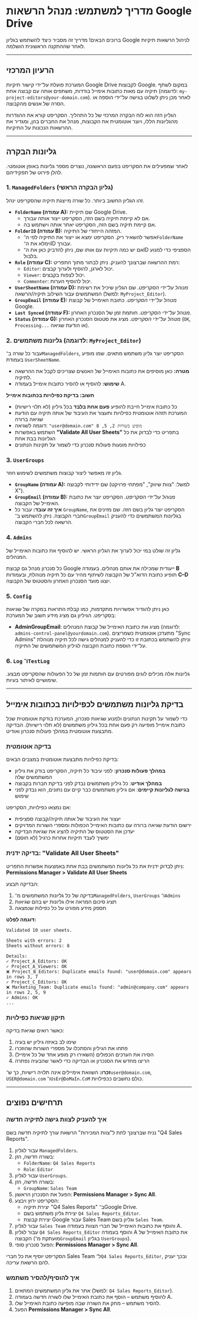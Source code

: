 # מדריך למשתמש: מנהל הרשאות Google Drive

ברוכים הבאים! מדריך זה מסביר כיצד להשתמש בגליון Google לניהול הרשאות תיקיות לאחר שההתקנה הראשונית הושלמה.

---

## הרעיון המרכזי

המערכת פועלת על־ידי קישור תיקיות Google Drive לקבוצות Google. במקום לשתף תיקיה עם מאות כתובות אימייל בודדות, משתפים אותה עם קבוצה אחת (לדוגמה: `my-project-editors@your-domain.com`). לאחר מכן ניתן לשלוט בגישה על־ידי הוספה או הסרה של אנשים מהקבוצה.

הגליון הזה הוא לוח הבקרה המרכזי של כל התהליך. הסקריפט קורא את ההגדרות מהגליונות הללו, ויוצר אוטומטית את הקבוצות, מנהל את החברים בהן, ומגדיר את ההרשאות הנכונות על התיקיות.

---

## גליונות הבקרה

לאחר שמפעילים את הסקריפט בפעם הראשונה, נוצרים מספר גליונות באופן אוטומטי. להלן פירוט של תפקידיהם.

### 1. `ManagedFolders` (גליון הבקרה הראשי)

זהו הגליון החשוב ביותר. כל שורה מייצגת תיקיה שהסקריפט ינהל.

* **`FolderName` (עמודה A):** שם תיקיית Google Drive. 
  * אם לא קיימת תיקיה בשם הזה, הסקריפט ייצור אותה עבורך.
  * אם קיימת תיקיה בשם הזה, הסקריפט יאתר אותה וישתמש בה.
* **`FolderID` (עמודה B):** המזהה הייחודי של התיקיה. 
  * אפשר להשאיר ריק. הסקריפט ימצא או ייצור את התיקיה לפי ה־`FolderName` וימלא את ה־ID עבורך.
  * אם יש כמה תיקיות עם אותו שם, ניתן להדביק כאן את ה־ID הספציפי כדי למנוע בלבול.
* **`Role` (עמודה C):** רמת ההרשאה שברצונך להעניק. ניתן לבחור מתוך התפריט:
  * `Editor`: יכול לארגן, להוסיף ולערוך קבצים.
  * `Viewer`: יכול לצפות בקבצים.
  * `Commenter`: יכול להוסיף הערות.
* **`UserSheetName` (עמודה D):** *מנוהל על־ידי הסקריפט.* שם הגליון שיכיל את רשימת המשתמשים עבור השילוב תיקיה/הרשאה (למשל: `MyProject_Editor`).
* **`GroupEmail` (עמודה E):** *מנוהל על־ידי הסקריפט.* כתובת האימייל של קבוצת Google.
* **`Last Synced` (עמודה F):** *מנוהל על־ידי הסקריפט.* חותמת זמן של הסנכרון האחרון.
* **`Status` (עמודה G):** *מנוהל על־ידי הסקריפט.* מציג את סטטוס הסנכרון האחרון (`OK`, `Processing...` או הודעת שגיאה).

### 2. גליונות משתמשים (לדוגמה: `MyProject_Editor`)

עבור כל שורה ב־`ManagedFolders`, הסקריפט יוצר גליון משתמש מתאים. שמו מופיע בעמודת `UserSheetName`.

* **מטרה:** כאן מוסיפים את כתובות האימייל של האנשים שצריכים לקבל את ההרשאה לתיקיה.
* **שימוש:** להוסיף או להסיר כתובות אימייל בעמודה A.

**חשוב: בדיקת כפילויות בכתובות אימייל**
- כל כתובת אימייל חייבת להופיע **פעם אחת בלבד** בכל גיליון (לא תלוי רישיות)
- המערכת תזהה אוטומטית כפילויות ותעצור את העיבוד של אותה תיקיה עם הודעת שגיאה ברורה
- דוגמה לשגיאה: `"user@domain.com" מופיע בשורות 2, 5, 8`
- השתמש באפשרות **"Validate All User Sheets"** בתפריט כדי לבדוק את כל הגליונות בבת אחת
- כפילויות מונעות פעולות סנכרון כדי לשמור על תקינות הנתונים

### 3. `UserGroups`

גליון זה מאפשר ליצור קבוצות משתמשים לשימוש חוזר.

* **`GroupName` (עמודה A):** שם ידידותי לקבוצה (למשל: "צוות שיווק", "מפתחי פרויקט X").
* **`GroupEmail` (עמודה B):** *מנוהל על־ידי הסקריפט.* הסקריפט יוצר את כתובת האימייל של הקבוצה.
* **איך זה עובד:** עבור כל `GroupName`, הסקריפט יוצר גליון בשם הזה. שם מזינים את חברי הקבוצה. ניתן להשתמש ב־`GroupEmail` בגליונות המשתמשים כדי להעניק הרשאה לכל חברי הקבוצה.

### 4. `Admins`

גליון זה שולט במי יכול לערוך את הגליון הראשי. יש להוסיף את כתובות האימייל של המנהלים.

כל סנכרון מנהל גם קבוצת Google ייעודית שמכילה את אותם מנהלים. בעמודה **B** תופיע כתובת הדוא"ל של הקבוצה לשיתוף מהיר עם כל תיקיה מנוהלת, ובעמודות **C–D** יוצגו מועד הסנכרון האחרון והסטטוס של הקבוצה.

### 5. `Config`

כאן ניתן להגדיר אפשרויות מתקדמות, כמו קבלת התראות במקרה של שגיאות בסקריפט. הגיליון גם מציג מידע חשוב של המערכת:

- **AdminGroupEmail**: מציג את כתובת האימייל של קבוצת המנהלים (לדוגמה: `admins-control-panel@yourdomain.com`). מתעדכן אוטומטית כשמריצים "Sync Admins" וניתן להשתמש בכתובת זו כדי להעניק למנהלים גישה לכל תיקיה מנוהלת על־ידי הוספת כתובת הקבוצה לגיליון המשתמשים של התיקיה.

### 6. `Log` ו־`TestLog`

גליונות אלה מכילים לוגים מפורטים עם חותמות זמן של כל הפעולות שהסקריפט מבצע. שימושיים לאיתור בעיות.

---

## בדיקת גליונות משתמשים לכפילויות בכתובות אימייל

כדי לשמור על תקינות הנתונים ולמנוע שגיאות סנכרון, המערכת בודקת אוטומטית שכל כתובת אימייל מופיעה רק פעם אחת בכל גיליון משתמשים (לא תלוי רישיות). הבדיקה מתבצעת אוטומטית במהלך פעולות סנכרון ואודיט.

### בדיקה אוטומטית

בדיקת כפילויות מתבצעת אוטומטית במצבים הבאים:
- **במהלך פעולות סנכרון**: לפני עיבוד כל תיקיה, הסקריפט בודק את גיליון המשתמשים שלה
- **במהלך אודיט**: כל גיליון משתמשים נבדק לפני בדיקת חברות בקבוצה
- **בגישה לגליונות קיימים**: אם גיליון משתמשים כבר קיים עם נתונים, הוא נבדק לפני שימוש

אם נמצאו כפילויות, הסקריפט:
- יעצור את העיבוד של אותה תיקיה/קבוצה ספציפית
- ירשום הודעת שגיאה ברורה עם כתובות האימייל הכפולות ומספרי השורות המדויקים
- יעדכן את הסטטוס של התיקיה להציג את שגיאת הבדיקה
- ימשיך לעבד תיקיות אחרות כרגיל (לא חוסם)

### בדיקה ידנית: "Validate All User Sheets"

ניתן לבדוק ידנית את כל גליונות המשתמשים בבת אחת באמצעות אפשרות התפריט: **Permissions Manager > Validate All User Sheets**

הבדיקה תבצע:
1. בדיקה של כל גליונות המשתמשים מ־`ManagedFolders`, `UserGroups` ו־`Admins`
2. תציג סיכום המראה אילו גליונות יש בהם שגיאות
3. תספק מידע מפורט על כל כפילות שנמצאה

**דוגמה לפלט:**
```
Validated 10 user sheets.

Sheets with errors: 2
Sheets without errors: 8

Details:
✓ Project_A_Editors: OK
✓ Project_A_Viewers: OK
❌ Project_B_Editors: Duplicate emails found: "user@domain.com" appears in rows 3, 7
✓ Project_C_Editors: OK
❌ Marketing_Team: Duplicate emails found: "admin@company.com" appears in rows 2, 5, 9
✓ Admins: OK
...
```

### תיקון שגיאות כפילויות

כאשר רואים שגיאת בדיקה:
1. שימו לב באיזה גיליון יש בעיה
2. פתחו את הגיליון והסתכלו על מספרי השורות שהוזכרו
3. הסירו את הערכים הכפולים (השאירו רק מופע אחד של כל אימייל)
4. הריצו מחדש את הסנכרון או הבדיקה כדי לאשר שהבעיה נפתרה

**זכרו:** השוואת אימיילים אינה תלויה רישיות, כך ש־`user@domain.com`, `USER@domain.com` ו־`UsEr@DoMaIn.CoM` כולם נחשבים ככפילויות.

---

## תרחישים נפוצים

### איך להעניק לצוות גישה לתיקיה חדשה

נניח שברצונך לתת ל"צוות המכירות" הרשאת עורך לתיקיה חדשה בשם "Q4 Sales Reports".

1. עבור לגליון `ManagedFolders`.
2. בשורה חדשה, הזן:
   * `FolderName`: `Q4 Sales Reports`
   * `Role`: `Editor`
3. עבור לגליון `UserGroups`.
4. בשורה חדשה, הזן:
   * `GroupName`: `Sales Team`
5. הפעל את הסנכרון הראשון: **Permissions Manager > Sync All**.
6. הסקריפט ירוץ ויבצע:
   * יצירת תיקיה "Q4 Sales Reports" ב־Google Drive.
   * יצירת גליון משתמש בשם `Q4 Sales Reports_Editor`.
   * יצירת קבוצת Google עבור Sales Team וגליון בשם `Sales Team`.
7. עבור לגליון `Sales Team` והוסף את כתובות האימייל של חברי הצוות בעמודה A.
8. עבור לגליון `Q4 Sales Reports_Editor` והוסף בעמודה A את כתובת האימייל של הקבוצה (מועתקת מ־`GroupEmail` בגליון `UserGroups`).
9. הפעל סנכרון סופי: **Permissions Manager > Sync All**.

הסקריפט יוסיף את כל חברי Sales Team ל־`Q4 Sales Reports_Editor`, ובכך יעניק להם הרשאת עריכה.

### איך להוסיף/להסיר משתמש

1. אתר את גליון המשתמשים המתאים (למשל: `Q4 Sales Reports_Editor`).
2. להוסיף משתמש – הוסף את כתובת האימייל שלו לשורה חדשה בעמודה A.
3. להסיר משתמש – מחק את השורה שבה מופיעה כתובת האימייל שלו.
4. הפעל **Permissions Manager > Sync All**.
